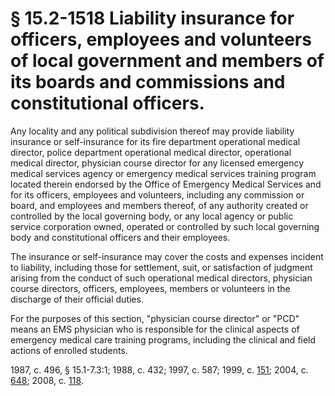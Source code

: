 # § 15.2-1518 Liability insurance for officers, employees and volunteers of local government and members of its boards and commissions and constitutional officers.

<p>Any locality and any political subdivision thereof may provide liability insurance or self-insurance for its fire department operational medical director, police department operational medical director, operational medical director, physician course director for any licensed emergency medical services agency or emergency medical services training program located therein endorsed by the Office of Emergency Medical Services and for its officers, employees and volunteers, including any commission or board, and employees and members thereof, of any authority created or controlled by the local governing body, or any local agency or public service corporation owned, operated or controlled by such local governing body and constitutional officers and their employees.</p><p>The insurance or self-insurance may cover the costs and expenses incident to liability, including those for settlement, suit, or satisfaction of judgment arising from the conduct of such operational medical directors, physician course directors, officers, employees, members or volunteers in the discharge of their official duties.</p><p>For the purposes of this section, "physician course director" or "PCD" means an EMS physician who is responsible for the clinical aspects of emergency medical care training programs, including the clinical and field actions of enrolled students.</p><p>1987, c. 496, § 15.1-7.3:1; 1988, c. 432; 1997, c. 587; 1999, c. <a href='http://lis.virginia.gov/cgi-bin/legp604.exe?991+ful+CHAP0151'>151</a>; 2004, c. <a href='http://lis.virginia.gov/cgi-bin/legp604.exe?041+ful+CHAP0648'>648</a>; 2008, c. <a href='http://lis.virginia.gov/cgi-bin/legp604.exe?081+ful+CHAP0118'>118</a>.</p>